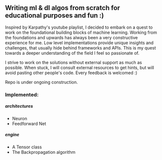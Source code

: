 ## Writing ml & dl algos from scratch for educational purposes and fun :) 

Inspired by Karpathy's youtube playlist, I decided to embark on a quest to work on the foundational building blocks of machine learning. 
Working from the foundations and upwards has always been a very constructive experience for me. Low level implementations provide unique insights and challenges, that usually hide behind frameworks and APIs. This is my quest towards a deeper understanding of the field I feel so passionate of.

I strive to work on the solutions without external support as much as possible. When stuck, I will consult external resources to get hints, but will avoid pasting other people's code. Every feedback is welcomed :)

Repo is under ongoing construction. 


### Implemented:


##### architectures
- Neuron
- Feedforward Net

##### engine 
- A Tensor class
- The Backpropagation algorithm

